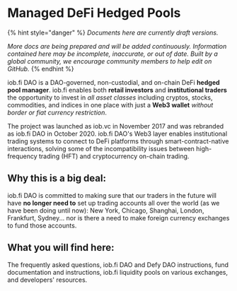 # Managed DeFi Hedged Pools

{% hint style="danger" %}
_Documents here are currently draft versions._ 

_More docs are being prepared and will be added continuously. Information contained here may be incomplete, inaccurate, or out of date. Built by a global community, we encourage community members to help edit on GitHub._
{% endhint %}

iob.fi DAO is a DAO-governed, non-custodial, and on-chain DeFi **hedged pool manager**. iob.fi enables both **retail investors** and **institutional traders** the opportunity to invest in _all asset classes_ including cryptos, stocks, commodities, and indices in one place with just a **Web3 wallet** _without border or fiat currency restriction_. 

The project was launched as iob.vc in November 2017 and was rebranded as iob.fi DAO in October 2020. iob.fi DAO's Web3 layer enables institutional trading systems to connect to DeFi platforms through smart-contract-native interactions, solving some of the incompatibility issues between high-frequency trading \(HFT\) and cryptocurrency on-chain trading.

## Why this is a big deal:

iob.fi DAO is committed to making sure that our traders in the future will have **no longer need to** set up trading accounts all over the world \(as we have been doing until now\): New York, Chicago, Shanghai, London, Frankfurt, Sydney... nor is there a need to make foreign currency exchanges to fund those accounts. 

## What you will find here:

The frequently asked questions, iob.fi DAO and Defy DAO instructions, fund documentation and instructions, iob.fi liquidity pools on various exchanges, and developers' resources. 



